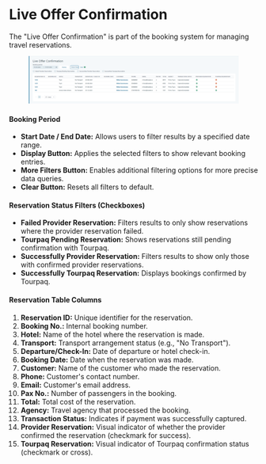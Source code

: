 # Live Offer Confirmation

The "Live Offer Confirmation" is part of the booking system for managing travel reservations.

<figure><img src=".gitbook/assets/image (3) (1) (1) (1) (1) (1) (1) (1) (1) (1).png" alt=""><figcaption></figcaption></figure>

#### Booking Period

* **Start Date / End Date:** Allows users to filter results by a specified date range.
* **Display Button:** Applies the selected filters to show relevant booking entries.
* **More Filters Button:** Enables additional filtering options for more precise data queries.
* **Clear Button:** Resets all filters to default.

#### Reservation Status Filters (Checkboxes)

* **Failed Provider Reservation:** Filters results to only show reservations where the provider reservation failed.
* **Tourpaq Pending Reservation:** Shows reservations still pending confirmation with Tourpaq.
* **Successfully Provider Reservation:** Filters results to show only those with confirmed provider reservations.
* **Successfully Tourpaq Reservation:** Displays bookings confirmed by Tourpaq.

#### Reservation Table Columns

1. **Reservation ID:** Unique identifier for the reservation.
2. **Booking No.:** Internal booking number.
3. **Hotel:** Name of the hotel where the reservation is made.
4. **Transport:** Transport arrangement status (e.g., "No Transport").
5. **Departure/Check-In:** Date of departure or hotel check-in.
6. **Booking Date:** Date when the reservation was made.
7. **Customer:** Name of the customer who made the reservation.
8. **Phone:** Customer's contact number.
9. **Email:** Customer's email address.
10. **Pax No.:** Number of passengers in the booking.
11. **Total:** Total cost of the reservation.
12. **Agency:** Travel agency that processed the booking.
13. **Transaction Status:** Indicates if payment was successfully captured.
14. **Provider Reservation:** Visual indicator of whether the provider confirmed the reservation (checkmark for success).
15. **Tourpaq Reservation:** Visual indicator of Tourpaq confirmation status (checkmark or cross).
